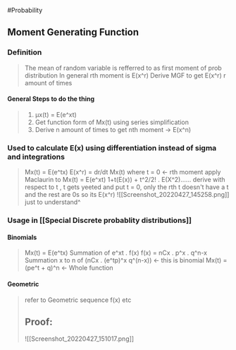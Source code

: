 #Probability 
## Moment Generating Function
### Definition
> The mean of random variable is refferred to as first moment of prob distribution
> In general rth moment is E(x^r)
> Derive MGF to get E(x^r) r amount of times

#### General Steps to do the thing
>1. µx(t) = E(e^xt)
>2. Get function form of Mx(t) using series simplification
>3. Derive n amount of times to get nth moment -> E(x^n)
### Used to calculate E(x) using differentiation instead of sigma and integrations
>Mx(t) = E(e^tx)
>E(x^r) = dr/dt Mx(t) where t = 0 <- rth moment
>apply Maclaurin to Mx(t) = E(e^xt)
>1+t(E(x)) + t^2/2! . E(X^2)......
>derive with respect to t , t gets yeeted and put t = 0, only the rth t doesn't have a t and the rest are 0s so its E(x^r)
>![[Screenshot_20220427_145258.png]]
>just to understand^

### Usage in [[Special Discrete probablity distributions]]
#### Binomials
>Mx(t) = E(e^tx)
>Summation of e^xt . f(x)
>f(x) = nCx . p^x . q^n-x
>Summation x to n of (nCx . (e^tp)^x q^(n-x)) <- this is binomial
>Mx(t) = (pe^t + q)^n <- Whole function

#### Geometric
> refer to Geometric sequence f(x) etc
> ## Proof:
>  ![[Screenshot_20220427_151017.png]]
